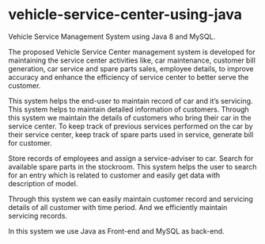 # vehicle-service-center-using-java

Vehicle Service Management System using Java 8 and MySQL.

The proposed Vehicle Service Center management system is developed for maintaining the service center activities like, car maintenance, customer bill generation, car service and spare parts sales, employee details, to improve accuracy and enhance the efficiency of service center to better serve the customer.

This system helps the end-user to maintain record of car and it’s servicing. This system helps to maintain detailed information of customers. Through this system we maintain the details of customers who bring their car in the service center. To keep track of previous services performed on the car by their service center, keep track of spare parts used in service, generate bill for customer.

Store records of employees and assign a service-adviser to car. Search for available spare parts in the stockroom. This system helps the user to search for an entry which is related to customer and easily get data with description of model.

Through this system we can easily maintain customer record and servicing details of all customer with time period. And we efficiently maintain servicing records.

In this system we use Java as Front-end and MySQL as back-end.
